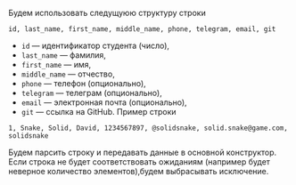 Будем использовать следущуюю структуру строки
```
id, last_name, first_name, middle_name, phone, telegram, email, git
```
- `id` — идентификатор студента (число),
- `last_name` — фамилия,
- `first_name` — имя,
- `middle_name` — отчество,
- `phone` — телефон (опционально),
- `telegram` — телеграм (опционально),
- `email` — электронная почта (опционально),
- `git` — ссылка на GitHub.
Пример строки 
```
1, Snake, Solid, David, 1234567897, @solidsnake, solid.snake@game.com, solidsnake
```
Будем парсить строку и передавать данные в основной конструктор. 
Если строка не будет соответствовать ожиданиям (например будет неверное количество элементов),будем выбрасывать исключение.
